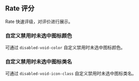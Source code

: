 <div class="demo-header">
<p class="overviewicon">
  <span class="wapi-ui-alert"/>
</p>

## Rate 评分

<nova-uxlink widget-name="Rate"></nova-uxlink>

Rate 快速评级，对评价进行展示。
</div>

### 自定义禁用时未选中图标颜色

可通过 `disabled-void-color` 自定义禁用时未选中图标颜色。

<nova-demo-view link="rate/disabled-not-selected-color"></nova-demo-view>

### 自定义禁用时未选中图标类名

可通过 `disabled-void-icon-class` 自定义禁用时未选中图标类名。

<nova-demo-view link="rate/disabled-not-selected-class"></nova-demo-view>

<br>
